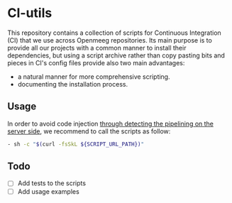 CI-utils
========

This repository contains a collection of scripts for Continuous Integration (CI)
that we use across Openmeeg repositories.
Its main purpose is to provide all our projects with a common manner to install
their dependencies, but using a script archive rather than copy pasting bits and
pieces in CI's config files provide also two main advantages:

- a natural manner for more comprehensive scripting.
- documenting the installation process.

Usage
-----
In order to avoid code injection [through detecting the pipelining on the server side](https://www.idontplaydarts.com/2016/04/detecting-curl-pipe-bash-server-side/), we recommend to call the scripts as follow:
```sh
- sh -c "$(curl -fsSkL ${SCRIPT_URL_PATH})"
```

Todo
----

-[ ] Add tests to the scripts
-[ ] Add usage examples

<!-- trigger travis -->
